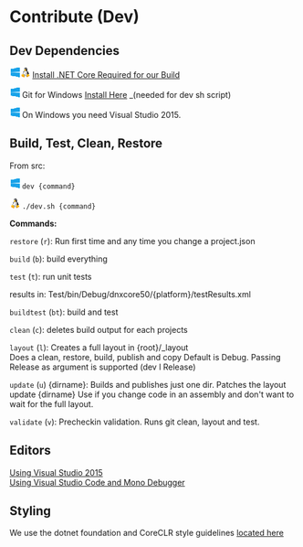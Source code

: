 # Contribute (Dev)

## Dev Dependencies

![Win](res/win_sm.png)![*nix](res/linux_sm.png) [Install .NET Core Required for our Build](dev/netcore.md)

![Win](res/win_sm.png) Git for Windows [Install Here](https://git-scm.com/downloads) _(needed for dev sh script)

![Win](res/win_sm.png) On Windows you need Visual Studio 2015.

## Build, Test, Clean, Restore 

From src:

![Win](res/win_sm.png) `dev {command}`  

![*nix](res/linux_sm.png) `./dev.sh {command}`
  
**Commands:**  

`restore` (`r`): Run first time and any time you change a project.json  

`build` (`b`):   build everything  

`test` (`t`):    run unit tests
        
  results in: 
  Test/bin/Debug/dnxcore50/{platform}/testResults.xml

`buildtest` (`bt`): build and test

`clean` (`c`):   deletes build output for each projects
 
`layout` (`l`): Creates a full layout in {root}/_layout  
   Does a clean, restore, build, publish and copy
   Default is Debug.  Passing Release as argument is supported (dev l Release)

`update` (`u`) {dirname}: Builds and publishes just one dir.  Patches the layout
   update {dirname}
   Use if you change code in an assembly and don't want to wait for the full layout.

`validate` (`v`): Precheckin validation.  Runs git clean, layout and test.

## Editors

[Using Visual Studio 2015](dev/vs.md)  
[Using Visual Studio Code and Mono Debugger](dev/code.md)  

## Styling

We use the dotnet foundation and CoreCLR style guidelines [located here](
https://github.com/dotnet/corefx/blob/master/Documentation/coding-guidelines/coding-style.md)
